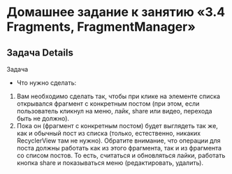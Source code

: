 # Домашнее задание к занятию «3.4 Fragments, FragmentManager»

## Задача Details

Задача

- Что нужно сделать:

1. Вам необходимо сделать так, чтобы при клике на элементе списка открывался фрагмент с конкретным постом (при этом, если пользователь кликнул на меню, лайк, share или видео, перехода быть не должно).
2. Пока он (фрагмент с конкретным постом) будет выглядеть так же, как и обычный пост из списка (только, естественно, никаких RecyclerView там не нужно). Обратите внимание, что операции для поста должны работать как из этого фрагмента, так и из фрагмента со списом постов. То есть, считаться и обновляться лайки, работать кнопка share и показываться меню (редактировать, удалить).